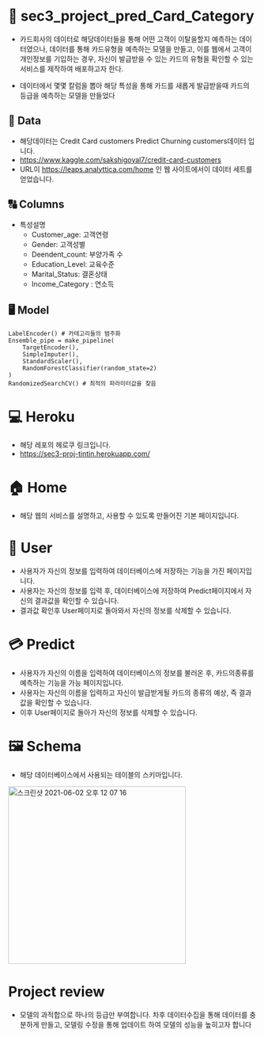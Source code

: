 # 📄 sec3_project_pred_Card_Category
- 카드회사의 데이터로 해당데이터들을 통해 어떤 고객이 이탈을할지 예측하는 데이터였으나, 데이터를 통해 카드유형을 예측하는 모델을 만들고, 이를 웹에서 고객이 개인정보를 기입하는 경우, 자신이 발급받을 수 있는 카드의 유형을 확인할 수 있는 서비스를 제작하여 배포하고자 한다.

- 데이터에서 몇몇 칼럼을 뽑아 해당 특성을 통해 카드를 새롭게 발급받을때 카드의 등급을 예측하는 모델을 만들었다

## 📃 Data
- 해당데이터는 Credit Card customers Predict Churning customers데이터 입니다.
- https://www.kaggle.com/sakshigoyal7/credit-card-customers
- URL이 https://leaps.analyttica.com/home 인 웹 사이트에서이 데이터 세트를 얻었습니다.

## 🔠 Columns
- 특성설명
    - Customer_age: 고객연령
    - Gender: 고객성별
    - Deendent_count: 부양가족 수
    - Education_Level: 교육수준
    - Marital_Status: 결혼상태
    - Income_Category : 연소득

## 🖥️ Model
```
LabelEncoder() # 카테고리들의 범주화
Ensemble_pipe = make_pipeline(
    TargetEncoder(),
    SimpleImputer(),
    StandardScaler(), 
    RandomForestClassifier(random_state=2)
)
RandomizedSearchCV() # 최적의 파라미터값을 찾음
```


# 💻 Heroku
- 해당 레포의 헤로쿠 링크입니다.
- https://sec3-proj-tintin.herokuapp.com/

# 🏠 Home
- 해당 웹의 서비스를 설명하고, 사용할 수 있도록 만들어진 기본 페이지입니다.

# 🧍 User
- 사용자가 자신의 정보를 입력하여 데이터베이스에 저장하는 기능을 가진 페이지입니다.
- 사용자는 자신의 정보를 입력 후, 데이터베이스에 저장하여 Predict페이지에서 자신의 결과값을 확인할 수 있습니다.
- 결과값 확인후 User페이지로 돌아와서 자신의 정보를 삭제할 수 있습니다.

# 💳 Predict
- 사용자가 자신의 이름을 입력하여 데이터베이스의 정보를 불러온 후, 카드의종류를 예측하는 기능을 가능 페이지입니다.
- 사용자는 자신의 이름을 입력하고 자신이 발급받게될 카드의 종류의 예상, 즉 결과값을 확인할 수 있습니다.
- 이후 User페이지로 돌아가 자신의 정보를 삭제할 수 있습니다.

# 🖼️ Schema
- 해당 데이터베이스에서 사용되는 테이블의 스키마입니다.
<img width="359" alt="스크린샷 2021-06-02 오후 12 07 16" src="https://user-images.githubusercontent.com/73811590/120418226-14b9cc00-c39b-11eb-8bb7-6e6cf6360bb0.png">

# Project review
- 모델의 과적합으로 하나의 등급만 부여합니다. 차후 데이터수집을 통해 데이터를 충분하게 만들고, 모델링 수정을 통해 업데이트 하여 모델의 성능을 높히고자 합니다

